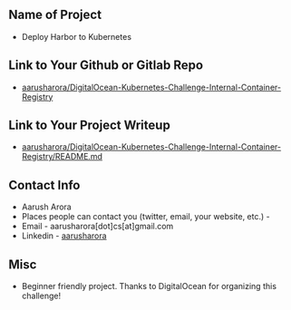 ## Name of Project 
* Deploy Harbor to Kubernetes 

## Link to Your Github or Gitlab Repo
* [aarusharora/DigitalOcean-Kubernetes-Challenge-Internal-Container-Registry](https://github.com/aarusharora/DigitalOcean-Kubernetes-Challenge-Internal-Container-Registry)

## Link to Your Project Writeup
* [aarusharora/DigitalOcean-Kubernetes-Challenge-Internal-Container-Registry/README.md](https://github.com/aarusharora/DigitalOcean-Kubernetes-Challenge-Internal-Container-Registry/blob/main/README.md)

## Contact Info
* Aarush Arora
* Places people can contact you (twitter, email, your website, etc.) - 
* Email - aarusharora[dot]cs[at]gmail.com
* Linkedin - [aarusharora](https://www.linkedin.com/in/aarusharora789/)

## Misc 
* Beginner friendly project. Thanks to DigitalOcean for organizing this challenge!
